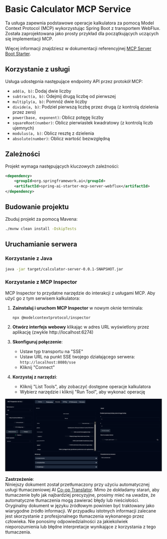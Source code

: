 <!--
CO_OP_TRANSLATOR_METADATA:
{
  "original_hash": "ed9cab32cc67c12d8969b407aa47100a",
  "translation_date": "2025-06-11T09:32:16+00:00",
  "source_file": "03-GettingStarted/01-first-server/solution/java/README.md",
  "language_code": "pl"
}
-->
# Basic Calculator MCP Service

Ta usługa zapewnia podstawowe operacje kalkulatora za pomocą Model Context Protocol (MCP) wykorzystując Spring Boot z transportem WebFlux. Została zaprojektowana jako prosty przykład dla początkujących uczących się implementacji MCP.

Więcej informacji znajdziesz w dokumentacji referencyjnej [MCP Server Boot Starter](https://docs.spring.io/spring-ai/reference/api/mcp/mcp-server-boot-starter-docs.html).


## Korzystanie z usługi

Usługa udostępnia następujące endpointy API przez protokół MCP:

- `add(a, b)`: Dodaj dwie liczby
- `subtract(a, b)`: Odejmij drugą liczbę od pierwszej
- `multiply(a, b)`: Pomnóż dwie liczby
- `divide(a, b)`: Podziel pierwszą liczbę przez drugą (z kontrolą dzielenia przez zero)
- `power(base, exponent)`: Oblicz potęgę liczby
- `squareRoot(number)`: Oblicz pierwiastek kwadratowy (z kontrolą liczb ujemnych)
- `modulus(a, b)`: Oblicz resztę z dzielenia
- `absolute(number)`: Oblicz wartość bezwzględną

## Zależności

Projekt wymaga następujących kluczowych zależności:

```xml
<dependency>
    <groupId>org.springframework.ai</groupId>
    <artifactId>spring-ai-starter-mcp-server-webflux</artifactId>
</dependency>
```

## Budowanie projektu

Zbuduj projekt za pomocą Mavena:
```bash
./mvnw clean install -DskipTests
```

## Uruchamianie serwera

### Korzystanie z Java

```bash
java -jar target/calculator-server-0.0.1-SNAPSHOT.jar
```

### Korzystanie z MCP Inspector

MCP Inspector to przydatne narzędzie do interakcji z usługami MCP. Aby użyć go z tym serwisem kalkulatora:

1. **Zainstaluj i uruchom MCP Inspector** w nowym oknie terminala:
   ```bash
   npx @modelcontextprotocol/inspector
   ```

2. **Otwórz interfejs webowy** klikając w adres URL wyświetlony przez aplikację (zwykle http://localhost:6274)

3. **Skonfiguruj połączenie**:
   - Ustaw typ transportu na "SSE"
   - Ustaw URL na punkt SSE twojego działającego serwera: `http://localhost:8080/sse`
   - Kliknij "Connect"

4. **Korzystaj z narzędzi**:
   - Kliknij "List Tools", aby zobaczyć dostępne operacje kalkulatora
   - Wybierz narzędzie i kliknij "Run Tool", aby wykonać operację

![MCP Inspector Screenshot](../../../../../../translated_images/tool.40e180a7b0d0fe2067cf96435532b01f63f7f8619d6b0132355a04b426b669ac.pl.png)

**Zastrzeżenie**:  
Niniejszy dokument został przetłumaczony przy użyciu automatycznej usługi tłumaczeniowej AI [Co-op Translator](https://github.com/Azure/co-op-translator). Mimo że dokładamy starań, aby tłumaczenie było jak najbardziej precyzyjne, prosimy mieć na uwadze, że automatyczne tłumaczenia mogą zawierać błędy lub nieścisłości. Oryginalny dokument w języku źródłowym powinien być traktowany jako wiarygodne źródło informacji. W przypadku istotnych informacji zalecane jest skorzystanie z profesjonalnego tłumaczenia wykonanego przez człowieka. Nie ponosimy odpowiedzialności za jakiekolwiek nieporozumienia lub błędne interpretacje wynikające z korzystania z tego tłumaczenia.